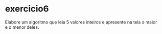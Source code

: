 # exercicio6
 Elabore um algoritmo que leia 5 valores inteiros e apresente na tela o maior e o menor deles.
